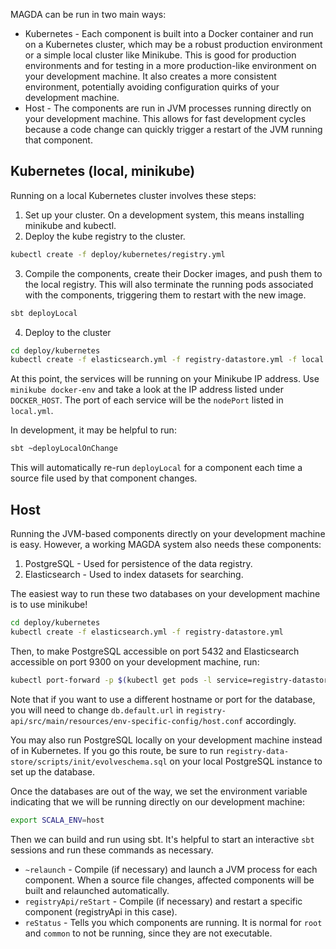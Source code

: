 MAGDA can be run in two main ways:

* Kubernetes - Each component is built into a Docker container and run on a Kubernetes cluster, which may be a robust production environment or a simple local cluster like Minikube.  This is good for production environments and for testing in a more production-like environment on your development machine.  It also creates a more consistent environment, potentially avoiding configuration quirks of your development machine.
* Host - The components are run in JVM processes running directly on your development machine.  This allows for fast development cycles because a code change can quickly trigger a restart of the JVM running that component. 

## Kubernetes (local, minikube)

Running on a local Kubernetes cluster involves these steps:

1. Set up your cluster.  On a development system, this means installing minikube and kubectl.
2. Deploy the kube registry to the cluster.

```bash
kubectl create -f deploy/kubernetes/registry.yml
```

3. Compile the components, create their Docker images, and push them to the local registry.  This will also terminate the running pods associated with the components, triggering them to restart with the new image.

```bash
sbt deployLocal
```

4. Deploy to the cluster
 
```bash
cd deploy/kubernetes
kubectl create -f elasticsearch.yml -f registry-datastore.yml -f local.yml
```

At this point, the services will be running on your Minikube IP address.  Use `minikube docker-env` and take a look at the IP address listed under `DOCKER_HOST`.  The port of each service will be the `nodePort` listed in `local.yml`.

In development, it may be helpful to run:

```bash
sbt ~deployLocalOnChange
```

This will automatically re-run `deployLocal` for a component each time a source file used by that component changes. 

## Host

Running the JVM-based components directly on your development machine is easy.  However, a working MAGDA system also needs these components:

1. PostgreSQL - Used for persistence of the data registry.
2. Elasticsearch - Used to index datasets for searching.
 
The easiest way to run these two databases on your development machine is to use minikube!
 
```bash
cd deploy/kubernetes
kubectl create -f elasticsearch.yml -f registry-datastore.yml
```

Then, to make PostgreSQL accessible on port 5432 and Elasticsearch accessible on port 9300 on your development machine, run:

```bash
kubectl port-forward -p $(kubectl get pods -l service=registry-datastore -o=custom-columns=NAME:.metadata.name --no-headers) 5432 -p $(kubectl get pods -l component=elasticsearch -o=custom-columns=NAME:.metadata.name --no-headers) 9300
```

Note that if you want to use a different hostname or port for the database, you will need to change `db.default.url` in `registry-api/src/main/resources/env-specific-config/host.conf` accordingly.

You may also run PostgreSQL locally on your development machine instead of in Kubernetes.  If you go this route, be sure to run `registry-data-store/scripts/init/evolveschema.sql` on your local PostgreSQL instance to set up the database.

Once the databases are out of the way, we set the environment variable indicating that we will be running directly on our development machine:

```bash
export SCALA_ENV=host
```

Then we can build and run using sbt.  It's helpful to start an interactive `sbt` sessions and run these commands as necessary.

* `~relaunch` - Compile (if necessary) and launch a JVM process for each component.  When a source file changes, affected components will be built and relaunched automatically.
* `registryApi/reStart` - Compile (if necessary) and restart a specific component (registryApi in this case).
* `reStatus` - Tells you which components are running.  It is normal for `root` and `common` to not be running, since they are not executable.

